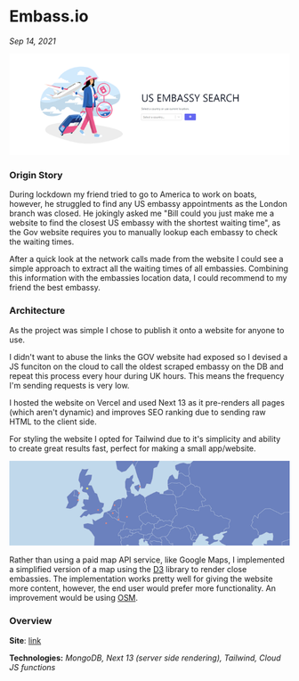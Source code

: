# Embass.io

*Sep 14, 2021*

![Website Screenshot](assets/embass_snap.PNG)

### Origin Story

During lockdown my friend tried to go to America to work on boats, however, he struggled to find any US embassy appointments as the London branch was closed. He jokingly asked me "Bill could you just make me a website to find the closest US embassy with the shortest waiting time", as the Gov website requires you to manually lookup each embassy to check the waiting times.

After a quick look at the network calls made from the website I could see a simple approach to extract all the waiting times of all embassies. Combining this information with the embassies location data, I could recommend to my friend the best embassy.

### Architecture

As the project was simple I chose to publish it onto a website for anyone to use.

I didn't want to abuse the links the GOV website had exposed so I devised a JS funciton on the cloud to call the oldest scraped embassy on the DB and repeat this process every hour during UK hours. This means the frequency I'm sending requests is very low.

I hosted the website on Vercel and used Next 13 as it pre-renders all pages (which aren't dynamic) and improves SEO ranking due to sending raw HTML to the client side.

For styling the website I opted for Tailwind due to it's simplicity and ability to create great results fast, perfect for making a small app/website.

![Website Screenshot](assets/embass_map_snap.PNG)

Rather than using a paid map API service, like Google Maps, I implemented a simplified version of a map using the [D3](https://d3js.org/) library to render close embassies. The implementation works pretty well for giving the website more content, however, the end user would prefer more functionality. An improvement would be using [OSM](https://www.openstreetmap.org/).

### Overview

**Site**: [link](https://embass.io)

**Technologies:** *MongoDB, Next 13 (server side rendering), Tailwind, Cloud JS functions*
